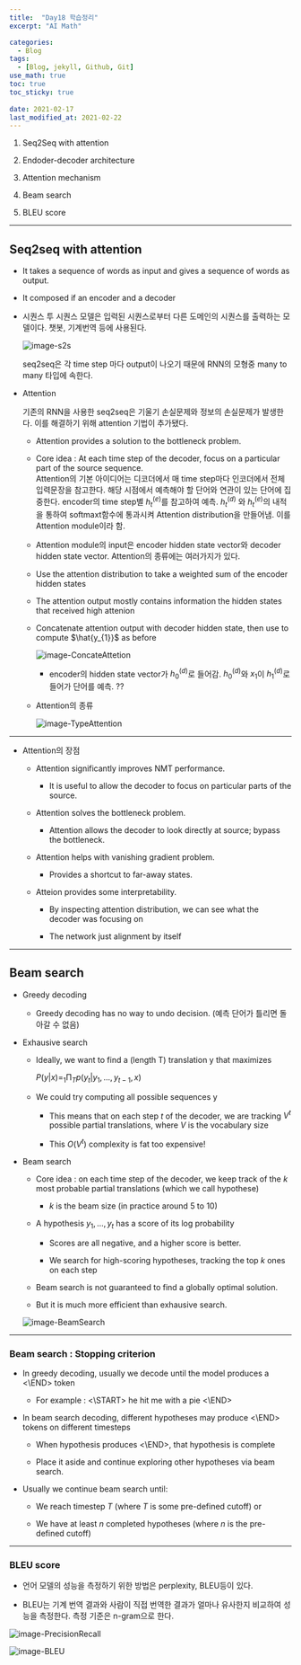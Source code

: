 ```yaml
---
title:  "Day18 학습정리"
excerpt: "AI Math"

categories:
  - Blog
tags:
  - [Blog, jekyll, Github, Git]
use_math: true
toc: true
toc_sticky: true
 
date: 2021-02-17
last_modified_at: 2021-02-22
---
```


1. Seq2Seq with attention

2. Endoder-decoder architecture

3. Attention mechanism

4. Beam search

5. BLEU score

---

## Seq2seq with attention

* It takes a sequence of words as input and gives a sequence of words as output.

* It composed if an encoder and a decoder

* 시퀀스 투 시퀀스 모델은 입력된 시퀀스로부터 다른 도메인의 시퀀스를 출력하는 모델이다. 챗봇, 기계번역 등에 사용된다. 

    ![image-s2s](../../assets/img/boostcamp/s2s.png)

    seq2seq은 각 time step 마다 output이 나오기 때문에 RNN의 모형중 many to many 타입에 속한다.

* Attention 

    기존의 RNN을 사용한 seq2seq은 기울기 손실문제와 정보의 손실문제가 발생한다. 이를 해결하기 위해 attention 기법이 추가됐다.

    * Attention provides a solution to the bottleneck problem.

    * Core idea : At each time step of the decoder, focus on a particular part of the source sequence.<br/>
    Attention의 기본 아이디어는 디코더에서 매 time step마다 인코더에서 전체 입력문장을 참고한다. 해당 시점에서 예측해야 할 단어와 연관이 있는 단어에 집중한다. encoder의 time step별 $h_{t}^{(e)}$를 참고하여 예측. $h_{t}^{(d)}$ 와 $h_{t}^{(e)}$의 내적을 통하여 softmaxt함수에 통과시켜 Attention distribution을 만들어냄. 이를 Attention module이라 함.

    * Attention module의 input은 encoder hidden state vector와 decoder hidden state vector. Attention의 종류에는 여러가지가 있다.

    * Use the attention distribution to take a weighted sum of the encoder hidden states

    * The attention output mostly contains information the hidden states that received high attenion

    * Concatenate attention output with decoder hidden state, then use to compute $\hat{y_{1}}$ as before

        ![image-ConcateAttetion](../../assets/img/boostcamp/ConcateAttetion.png)

        * encoder의 hidden state vector가 $h_{0}^{(d)}$로 들어감. $h_{0}^{(d)}$와 $x_{1}$이 $h_{1}^{(d)}$로 들어가 단어를 예측. ??<br/>
        
    
    * Attention의 종류 

        ![image-TypeAttention](../../assets/img/boostcamp/TypeAttention.png)

---

* Attention의 장점

    * Attention significantly improves NMT performance.

        * It is useful to allow the decoder to focus on particular parts of the source.

    * Attention solves the bottleneck problem.

        * Attention allows the decoder to look directly at source; bypass the bottleneck.

    * Attention helps with vanishing gradient problem.

        * Provides a shortcut to far-away states.

    * Atteion provides some interpretability.

        * By inspecting attention distribution, we can see what the decoder was focusing on 

        * The network just alignment by itself

---

## Beam search

* Greedy decoding 

    * Greedy decoding has no way to undo decision. (예측 단어가 틀리면 돌아갈 수 없음)

* Exhausive search

    * Ideally, we want to find a (length T) translation y that maximizes<br/>

        $P(y|x)=_{1}\mathrm{\Pi}_{T}p(y_t|y_1,...,y_{t-1},x)$

    * We could try computing all possible sequences y

        * This means that on each step $t$ of the decoder, we are tracking $V^{t}$ possible partial translations, where $V$ is the vocabulary size

        * This $O(V^t)$ complexity is fat too expensive!

* Beam search

    * Core idea : on each time step of the decoder, we keep track of the $k$ most probable partial translations (which we call hypothese)

        * $k$ is the beam size (in practice around 5 to 10)
    
    * A hypothesis $y_1,...,y_t$ has a score of its log probability

        * Scores are all negative, and a higher score is better.

        * We search for high-scoring hypotheses, tracking the top $k$ ones on each step

    * Beam search is not guaranteed to find a globally optimal solution.

    * But it is much more efficient than exhausive search.


    ![image-BeamSearch](../../assets/img/boostcamp/BeamSearch.png)


---

### Beam search : Stopping criterion

* In greedy decoding, usually we decode until the model produces a <\END> token

    * For example : <\START> he hit me with a pie <\END>

* In beam search decoding, different hypotheses may produce <\END> tokens on different timesteps

    * When hypothesis produces <\END>, that hypothesis is complete

    * Place it aside and continue exploring other hypotheses via beam search.

* Usually we continue beam search until:

    * We reach timestep $T$ (where $T$ is some pre-defined cutoff) or

    * We have at least $n$ completed hypotheses (where $n$ is the pre-defined cutoff)


---

### BLEU score

* 언어 모델의 성능을 측정하기 위한 방법은 perplexity, BLEU등이 있다.

* BLEU는 기계 번역 결과와 사람이 직접 번역한 결과가 얼마나 유사한지 비교하여 성능을 측정한다. 측정 기준은  n-gram으로 한다.

![image-PrecisionRecall](../../assets/img/boostcamp/PrecisionRecall.png)


![image-BLEU](../../assets/img/boostcamp/BLEU.png)

    











